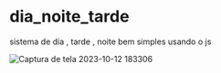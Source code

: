 # dia_noite_tarde
 sistema de dia , tarde , noite bem simples usando o js

 ![Captura de tela 2023-10-12 183306](https://github.com/ggvictor/dia_noite_tarde/assets/107512940/2025910e-2b6d-459d-b18c-575b451cc103)
